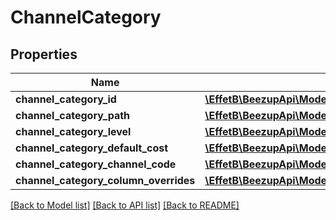 # ChannelCategory

## Properties
Name | Type | Description | Notes
------------ | ------------- | ------------- | -------------
**channel_category_id** | [**\EffetB\BeezupApi\Model\BeezUPCommonChannelCategoryId**](BeezUPCommonChannelCategoryId.md) |  | 
**channel_category_path** | [**\EffetB\BeezupApi\Model\BeezUPCommonChannelCategoryPath**](BeezUPCommonChannelCategoryPath.md) |  | 
**channel_category_level** | [**\EffetB\BeezupApi\Model\ChannelCategoryLevel**](ChannelCategoryLevel.md) |  | 
**channel_category_default_cost** | [**\EffetB\BeezupApi\Model\ChannelCategoryDefaultCost**](ChannelCategoryDefaultCost.md) |  | [optional] 
**channel_category_channel_code** | [**\EffetB\BeezupApi\Model\ChannelCategoryChannelCode**](ChannelCategoryChannelCode.md) |  | [optional] 
**channel_category_column_overrides** | [**\EffetB\BeezupApi\Model\ChannelCategoryColumnOverrides**](ChannelCategoryColumnOverrides.md) |  | [optional] 

[[Back to Model list]](../README.md#documentation-for-models) [[Back to API list]](../README.md#documentation-for-api-endpoints) [[Back to README]](../README.md)



